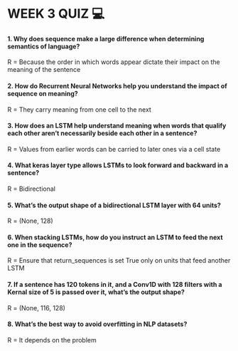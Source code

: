 # WEEK 3 QUIZ :computer:

#### 1. Why does sequence make a large difference when determining semantics of language?
R = Because the order in which words appear dictate their impact on the meaning of the sentence

#### 2. How do Recurrent Neural Networks help you understand the impact of sequence on meaning?
R = They carry meaning from one cell to the next

#### 3. How does an LSTM help understand meaning when words that qualify each other aren’t necessarily beside each other in a sentence?
R = Values from earlier words can be carried to later ones via a cell state

#### 4. What keras layer type allows LSTMs to look forward and backward in a sentence?
R = Bidirectional

#### 5. What’s the output shape of a bidirectional LSTM layer with 64 units?
R = (None, 128)

#### 6. When stacking LSTMs, how do you instruct an LSTM to feed the next one in the sequence?
R = Ensure that return_sequences is set True only on units that feed another LSTM

#### 7. If a sentence has 120 tokens in it, and a Conv1D with 128 filters with a Kernal size of 5 is passed over it, what’s the output shape?
R = (None, 116, 128)

#### 8. What’s the best way to avoid overfitting in NLP datasets?
R = It depends on the problem